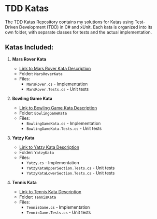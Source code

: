 # TDD Katas 

The TDD Katas Repository contains my solutions for Katas using Test-Driven Development (TDD) in C# and xUnit. Each kata is organized into its own folder, with separate classes for tests and the actual implementation.

## Katas Included:

1. **Mars Rover Kata**
    - [Link to Mars Rover Kata Description](https://kata-log.rocks/mars-rover-kata)
    - Folder: `MarsRoverKata`
    - Files:
        - `MarsRover.cs` - Implementation
        - `MarsRover.Tests.cs` - Unit tests

      
2. **Bowling Game Kata**
    - [Link to Bowling Game Kata Description](https://kata-log.rocks/bowling-game-kata)
    - Folder: `BowlingGameKata`
    - Files:
        - `BowlingGameKata.cs` - Implementation
        - `BowlingGameKata.Tests.cs` - Unit tests

          
2. **Yatzy Kata**
    - [Link to Yatzy Kata Description](https://kata-log.rocks/yahtzee-kata)
    - Folder: `YatzyKata`
    - Files:
        - `Yatzy.cs` - Implementation
        - `YatzyKataUpperSection.Tests.cs` - Unit tests
        - `YatzyKataLowerSection.Tests.cs` - Unit tests


3. **Tennis Kata**
    - [Link to Tennis Kata Description](https://kata-log.rocks/tennis-kata)
    - Folder: `TennisKata`
    - Files:
        - `TennisGame.cs` - Implementation
        - `TennisGame.Tests.cs` - Unit tests

    

